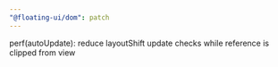 ```yaml
---
"@floating-ui/dom": patch
---
```


perf(autoUpdate): reduce layoutShift update checks while reference is clipped from view
